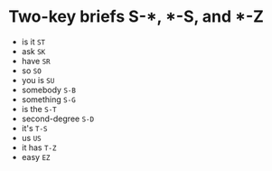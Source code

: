 # Two-key briefs S-*, *-S, and *-Z

* is it `ST`
* ask `SK`
* have `SR`
* so `SO`
* you is `SU`
* somebody `S-B`
* something `S-G`
* is the `S-T`
* second-degree `S-D`
* it's `T-S`
* us `US`
* it has `T-Z`
* easy `EZ`
